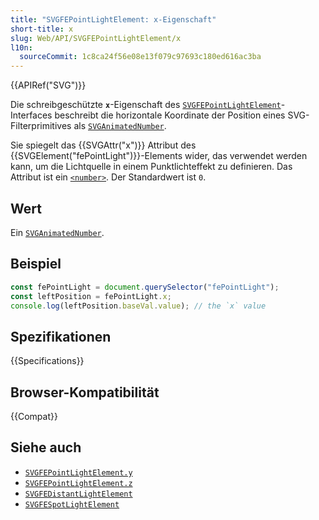 ```yaml
---
title: "SVGFEPointLightElement: x-Eigenschaft"
short-title: x
slug: Web/API/SVGFEPointLightElement/x
l10n:
  sourceCommit: 1c8ca24f56e08e13f079c97693c180ed616ac3ba
---
```


{{APIRef("SVG")}}

Die schreibgeschützte **`x`**-Eigenschaft des [`SVGFEPointLightElement`](/de/docs/Web/API/SVGFEPointLightElement)-Interfaces beschreibt die horizontale Koordinate der Position eines SVG-Filterprimitives als [`SVGAnimatedNumber`](/de/docs/Web/API/SVGAnimatedNumber).

Sie spiegelt das {{SVGAttr("x")}} Attribut des {{SVGElement("fePointLight")}}-Elements wider, das verwendet werden kann, um die Lichtquelle in einem Punktlichteffekt zu definieren. Das Attribut ist ein [`<number>`](/de/docs/Web/SVG/Content_type#number). Der Standardwert ist `0`.

## Wert

Ein [`SVGAnimatedNumber`](/de/docs/Web/API/SVGAnimatedNumber).

## Beispiel

```js
const fePointLight = document.querySelector("fePointLight");
const leftPosition = fePointLight.x;
console.log(leftPosition.baseVal.value); // the `x` value
```

## Spezifikationen

{{Specifications}}

## Browser-Kompatibilität

{{Compat}}

## Siehe auch

- [`SVGFEPointLightElement.y`](/de/docs/Web/API/SVGFEPointLightElement/y)
- [`SVGFEPointLightElement.z`](/de/docs/Web/API/SVGFEPointLightElement/z)
- [`SVGFEDistantLightElement`](/de/docs/Web/API/SVGFEDistantLightElement)
- [`SVGFESpotLightElement`](/de/docs/Web/API/SVGFESpotLightElement)
